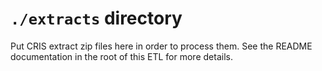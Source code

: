 # `./extracts` directory

Put CRIS extract zip files here in order to process them. See the README documentation in the root of this ETL for more details.
